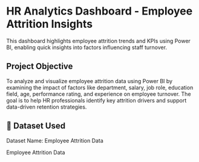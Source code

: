 #  HR Analytics Dashboard - Employee Attrition Insights
This dashboard highlights employee attrition trends and KPIs using Power BI, enabling quick insights into factors influencing staff turnover.

## Project Objective
To analyze and visualize employee attrition data using Power BI by examining the impact of factors like department, salary, job role, education field, age, performance rating, and experience on employee turnover. The goal is to help HR professionals identify key attrition drivers and support data-driven retention strategies.

## 📂 Dataset Used
Dataset Name: Employee Attrition Data

<a hrref=""> Employee Attrition Data</a>

